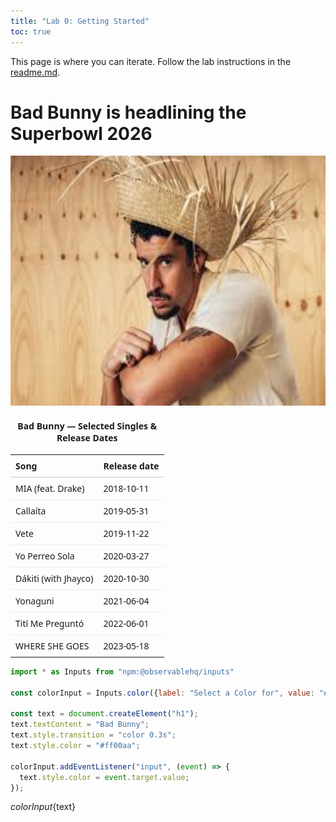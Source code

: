 ```yaml
---
title: "Lab 0: Getting Started"
toc: true
---
```


This page is where you can iterate. Follow the lab instructions in the [readme.md](./README.md).


# Bad Bunny is headlining the Superbowl 2026
<img src="Bad Bunny.jpeg" alt="Bad Bunny with PAVA" width="600" height="400">



<table style="width:100%; max-width:560px; border-collapse:collapse; font-family:system-ui, sans-serif; font-size:14px;">
  <caption style="caption-side:top; padding:6px 0; font-weight:600;">Bad Bunny — Selected Singles & Release Dates</caption>
  <thead>
    <tr>
      <th style="text-align:left; border-bottom:1px solid #ccc; padding:8px;">Song</th>
      <th style="text-align:left; border-bottom:1px solid #ccc; padding:8px;">Release date</th>
    </tr>
  </thead>
  <tbody>
    <tr>
      <td style="padding:8px; border-bottom:1px solid #eee;">MIA (feat. Drake)</td>
      <td style="padding:8px; border-bottom:1px solid #eee;">2018-10-11</td>
    </tr>
    <tr>
      <td style="padding:8px; border-bottom:1px solid #eee;">Callaíta</td>
      <td style="padding:8px; border-bottom:1px solid #eee;">2019-05-31</td>
    </tr>
    <tr>
      <td style="padding:8px; border-bottom:1px solid #eee;">Vete</td>
      <td style="padding:8px; border-bottom:1px solid #eee;">2019-11-22</td>
    </tr>
    <tr>
      <td style="padding:8px; border-bottom:1px solid #eee;">Yo Perreo Sola</td>
      <td style="padding:8px; border-bottom:1px solid #eee;">2020-03-27</td>
    </tr>
    <tr>
      <td style="padding:8px; border-bottom:1px solid #eee;">Dákiti (with Jhayco)</td>
      <td style="padding:8px; border-bottom:1px solid #eee;">2020-10-30</td>
    </tr>
    <tr>
      <td style="padding:8px; border-bottom:1px solid #eee;">Yonaguni</td>
      <td style="padding:8px; border-bottom:1px solid #eee;">2021-06-04</td>
    </tr>
    <tr>
      <td style="padding:8px; border-bottom:1px solid #eee;">Tití Me Preguntó</td>
      <td style="padding:8px; border-bottom:1px solid #eee;">2022-06-01</td>
    </tr>
    <tr>
      <td style="padding:8px;">WHERE SHE GOES</td>
      <td style="padding:8px;">2023-05-18</td>
    </tr>
  </tbody>
</table>


```js
import * as Inputs from "npm:@observablehq/inputs"

const colorInput = Inputs.color({label: "Select a Color for", value: "#ff00aa" });

const text = document.createElement("h1");
text.textContent = "Bad Bunny";
text.style.transition = "color 0.3s";
text.style.color = "#ff00aa";

colorInput.addEventListener("input", (event) => {
  text.style.color = event.target.value;
});
```


${colorInput}${text}




